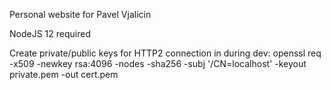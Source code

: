 Personal website for Pavel Vjalicin

NodeJS 12 required

Create private/public keys for HTTP2 connection in during dev:
openssl req -x509 -newkey rsa:4096 -nodes -sha256 -subj '/CN=localhost' -keyout private.pem -out cert.pem